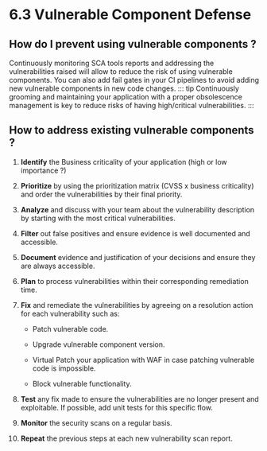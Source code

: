 # 6.3 Vulnerable Component Defense

## How do I prevent using vulnerable components ?

Continuously monitoring SCA tools reports and addressing the vulnerabilities raised will allow to reduce the risk of using vulnerable components.
You can also add fail gates in your CI pipelines to avoid adding new vulnerable components in new code changes.
::: tip
Continuously grooming and maintaining your application with a proper obsolescence management is key to reduce risks of having high/critical vulnerabilities.
:::

## How to address existing vulnerable components ?

1. **Identify** the Business criticality of your application (high or low importance ?)
   
1. **Prioritize** by using the prioritization matrix (CVSS x business criticality) and order the vulnerabilities by their final priority.
    
1. **Analyze** and discuss with your team about the vulnerability description by starting with the most critical vulnerabilities.
    
1. **Filter** out false positives and ensure evidence is well documented and accessible.

1. **Document** evidence and justification of your decisions and ensure they are always accessible.
    
1. **Plan** to process vulnerabilities within their corresponding remediation time.
    
1. **Fix** and remediate the  vulnerabilities by agreeing on a resolution action for each vulnerability such as:
        
    - Patch vulnerable code.
        
    - Upgrade vulnerable component version.
    
    - Virtual Patch your application with WAF in case patching vulnerable code is impossible.
        
    - Block vulnerable functionality.
    
1. **Test** any fix made to ensure the vulnerabilities are no longer present and exploitable. If possible, add unit tests for this specific flow.
   
1. **Monitor** the security scans on a regular basis.
    
1. **Repeat** the previous steps at each new vulnerability scan report.

